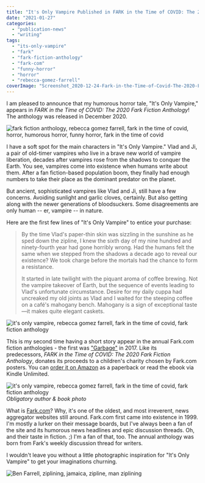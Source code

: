 ```yaml
---
title: "It's Only Vampire Published in FARK in the Time of COVID: The 2020 Fark Fiction Anthology!"
date: "2021-01-27"
categories:
  - "publication-news"
  - "writing"
tags:
  - "its-only-vampire"
  - "fark"
  - "fark-fiction-anthology"
  - "fark-com"
  - "funny-horror"
  - "horror"
  - "rebecca-gomez-farrell"
coverImage: "Screenshot_2020-12-24-Fark-in-the-Time-of-Covid-The-2020-Fark-Fiction-Anthology-Kindle-edition-by-Community-Fark-Angel....jpg"
---
```


I am pleased to announce that my humorous horror tale, "It's Only Vampire," appears in _FARK in the Time of COVID: The 2020 Fark Fiction Anthology_! The anthology was released in December 2020.

![fark fiction anthology, rebecca gomez farrell, fark in the time of covid, horror, humorous horror, funny horror, fark in the time of covid](https://d2ypg8o05lff0b.cloudfront.net/wp-content/uploads/sites/3/2021/01/26235304/Screenshot_2020-12-24-Fark-in-the-Time-of-Covid-The-2020-Fark-Fiction-Anthology-Kindle-edition-by-Community-Fark-Angel...-335x500.jpg)

I have a soft spot for the main characters in "It's Only Vampire." Vlad and Ji, a pair of old-timer vampires who live in a brave new world of vampire liberation, decades after vampires rose from the shadows to conquer the Earth. You see, vampires come into existence when humans write about them. After a fan fiction-based population boom, they finally had enough numbers to take their place as the dominant predator on the planet.

But ancient, sophisticated vampires like Vlad and Ji, still have a few concerns. Avoiding sunlight and garlic cloves, certainly. But also getting along with the newer generations of bloodsuckers. Some disagreements are only human -- er, vampire -- in nature.

Here are the first few lines of "It's Only Vampire" to entice your purchase:

> By the time Vlad's paper-thin skin was sizzling in the sunshine as he sped down the zipline, I knew the sixth day of my nine hundred and ninety-fourth year had gone horribly wrong. Had the humans felt the same when we stepped from the shadows a decade ago to reveal our existence? We took charge before the mortals had the chance to form a resistance.
>
> It started in late twilight with the piquant aroma of coffee brewing. Not the vampire takeover of Earth, but the sequence of events leading to Vlad's unfortunate circumstance. Desire for my daily cuppa had uncreaked my old joints as Vlad and I waited for the steeping coffee on a café's mahogany bench. Mahogany is a sign of exceptional taste—it makes quite elegant caskets.

![it's only vampire, rebecca gomez farrell, fark in the time of covid, fark fiction anthology](https://d2ypg8o05lff0b.cloudfront.net/wp-content/uploads/sites/3/2021/01/27000920/Only-Vampire-pg-1-379x500.jpg)

This is my second time having a short story appear in the annual Fark.com fiction anthologies - the first was ["Garbage"](/creative-works/garbage/) in 2017. Like its predecessors, _FARK in the Time of COVID: The 2020 Fark Fiction Anthology_, donates its proceeds to a children's charity chosen by Fark.com posters. You can [order it on Amazon](https://www.amazon.com/Fark-Time-Covid-Fiction-Anthology/dp/B08QBVMKP3/ref=tmm_pap_swatch_0?_encoding=UTF8&qid=&sr=) as a paperback or read the ebook via Kindle Unlimited.

![it's only vampire, rebecca gomez farrell, fark in the time of covid, fark fiction anthology](https://d2ypg8o05lff0b.cloudfront.net/wp-content/uploads/sites/3/2021/01/27000915/RGF-and-Its-Only-Vampire-768x714.jpg) *Obligatory author & book photo*

What is [Fark.com](https://www.fark.com/)? Why, it's one of the oldest, and most irreverent, news aggregator websites still around. Fark.com first came into existence in 1999. I'm mostly a lurker on their message boards, but I've always been a fan of the site and its humorous news headlines and epic discussion threads. Oh, and their taste in fiction. ;) I'm a fan of that, too. The annual anthology was born from Fark's weekly discussion thread for writers.

I wouldn't leave you without a little photographic inspiration for "It's Only Vampire" to get your imaginations churning.

![Ben Farrell, ziplining, jamaica, zipline, man ziplining](https://d2ypg8o05lff0b.cloudfront.net/wp-content/uploads/sites/3/2021/01/27000349/Canopy-tour-010-500x375.jpg)
